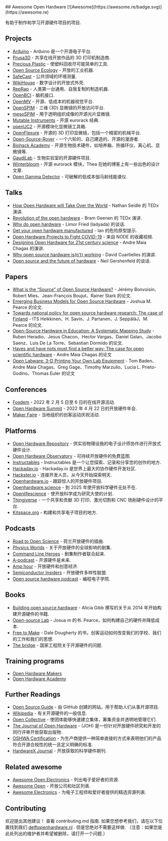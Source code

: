 <div class="github-widget" data-repo="delftopenhardware/awesome-open-hardware"></div>
<script async src="https://pagead2.googlesyndication.com/pagead/js/adsbygoogle.js"></script><ins class="adsbygoogle" style="display:block" data-ad-client="ca-pub-6890694312814945" data-ad-slot="5473692530" data-ad-format="auto"  data-full-width-responsive="true"></ins><script>(adsbygoogle = window.adsbygoogle || []).push({});</script>
## Awesome Open Hardware [![Awesome](https://awesome.re/badge.svg)](https://awesome.re)<!-- omit in toc -->

有助于制作和学习开源硬件项目的项目.



  
## Projects

* [Arduino](https://www.arduino.cc/) - Arduino 是一个开源电子平台.
* [Prusa3D](https://www.prusa3d.com/) - 共享在线开放作品的 3D 打印机制造商.
* [Precious Plastic](https://www.preciousplastic.com/) - 使塑料回收尽可能简单的工具.
* [Open Source Ecology](https://www.opensourceecology.org/) - 开放的工业机器.
* [SafeCast](https://safecast.org/) - 公共领域的环境测量.
* [WikiHouse](https://www.wikihouse.cc/) - 数字设计的开放式外壳.
* [RepRap](https://reprap.org/wiki/RepRap) - 人类第一台通用、自我复制的制造机器.
* [OpenBCI](https://openbci.com/) - 脑机接口.
* [OpenMV](https://github.com/openmv/openmv) - 开源、低成本的机器视觉平台.
* [OpenSPIM](https://openspim.org/) - 三维 (3D) 显微镜的开放访问平台.
* [mesoSPIM](http://mesospim.org/) - 用于透明组织成像的开源光片显微镜.
* [Mutable Instruments](https://mutable-instruments.net/) - 开源 eurorack 经典.
* [openUC2](https://github.com/openUC2/UC2-GIT) - 开源模块化显微镜工具箱.
* [OpenFlexure](https://openflexure.org/) - 开源的 3D 打印显微镜，包括一个精密的机械平台.
* [Open-Source-Rover](https://github.com/nasa-jpl/open-source-rover) - 一个六轮的、自己建造的、开源的漫游者.
* [Biohack Academy](http://biohackacademy.github.io/) - 开源生物技术硬件，如培养箱、热循环仪、离心机、显微镜等.
* [GaudiLab](http://www.gaudi.ch/GaudiLabs/?page_id=19) - 生物实验室的开源硬件项目.
* [Winterbloom](https://winterbloom.com) - 开源 eurorack 模块，Thea 在她的博客上有一些出色的设计文章.
* [Open Gamma Detector](https://github.com/Open-Gamma-Project/Open-Gamma-Detector) - 可破解的低成本伽马射线能谱仪.

## Talks

* [How Open Hardware will Take Over the World](https://www.youtube.com/watch?v=Rfu_MKgu2Ik) - Nathan Seidle 的 TEDx 演讲.
* [Revolution of the open hardware](https://www.youtube.com/watch?v=t56bojFAnUg) - Bram Geenen 的 TEDx 演讲.
* [Why do open hardware](https://www.youtube.com/watch?v=UYRhupdnUcY) - Limor Fried (ladyada) 的谈话.
* [Get your open hardware manufactured](https://www.youtube.com/watch?v=ifTaGRTPwLc) - Ian 的危险原型提示.
* [Open Hardware Projects to Fight COVID-19](https://www.youtube.com/watch?v=c1pwbnDAub0) - 来自 NODE 的收藏视频.
* [Designing Open Hardware for 21st century science](https://www.youtube.com/watch?v=Od_9yJqc098) - Andre Maia Chagas 的演讲.
* [Why open source hardware is(n't) working](https://www.youtube.com/watch?v=7ifGu22bhd4) - David Cuartielles 的演讲.
* [Open source and the future of hardware](https://www.youtube.com/watch?v=_EZT57dtWHM) - Neil Gershenfeld 的谈话.

## Papers

* [What is the “Source” of Open Source Hardware?](https://doi.org/10.5334/joh.7) - Jérémy Bonvoisin、Robert Mies、Jean-François Boujut、Rainer Stark 的论文.
* [Emerging Business Models for Open Source Hardware](https://papers.ssrn.com/sol3/papers.cfm?abstract_id=3331121) - Joshua M. Pearce 的论文.
* [Towards national policy for open source hardware research: The case of Finland](https://doi.org/10.1016/j.techfore.2020.119986) - ITS Heikkinen、H. Savin、J. Partanen、J. SeppäläJ、M. Pearce 的论文.
* [Open-Source Hardware in Education: A Systematic Mapping Study](http://dx.doi.org/10.1109/ACCESS.2018.2881929) - Ruben Heradio、Jesus Chacon、Hector Vargas、Daniel Galan、Jacobo Saenz、Luis De La Torre、Sebastian Dormido 的论文.
* [Haves and have nots must find a better way: The case for open scientific hardware](https://doi.org/10.1371/journal.pbio.3000014) - Andre Maia Chagas 的论文
* [Open Labware: 3-D Printing Your Own Lab Equipment](https://doi.org/10.1371/journal.pbio.1002086) - Tom Baden、Andre Maia Chagas、Greg Gage、Timothy Marzullo、Lucia L. Prieto-Godino、Thomas Euler 的论文

## Conferences

* [Fosdem](https://fosdem.org/2022/) - 2022 年 2 月 5 日至 6 日的在线开源活动.
* [Open Hardware Summit](https://2022.oshwa.org/) - 2022 年 4 月 22 日的开放硬件年会.
* [Maker Faire](https://makerfaire.com/) - 当地组织的创客运动庆祝活动.

## Platforms

* [Open Hardware Repository](https://ohwr.org/welcome) - 供实验物理设施的电子设计师协作进行开放式硬件设计.
* [Open Hardware Observatory](https://en.oho.wiki/wiki/Home) - 可持续开放硬件的免费蓝图.
* [Instructables](http://www.instructables.com/tag/type-id/category-technology/) - Instructables 是一个让您探索、记录和分享您的创作的地方.
* [Hackaday.io](https://hackaday.io/) - Hackaday.io 是世界上最大的协作硬件开发社区.
* [Hackster.io](https://www.hackster.io/about) - 连接开发人员，从今天开始探索明天.
* [Openhardware.io](https://www.openhardware.io/about) - 跟踪惊人的开放硬件项目.
* [Openhardware.science](https://openhardware.science/) - 到 2025 年使开放科学硬件无处不在.
* [Openlifescience](https://openlifesci.org/) - 使开放科学成为研究大使的计划.
* [Thingiverse](https://www.thingiverse.com/) - 一个共享和贡献 3D 打印、激光切割和 CNC 铣削硬件设计的平台.
* [Kitspace.org](https://kitspace.org) - 构建和共享电子项目的地方. 

## Podcasts

* [Road to Open Science](https://open.spotify.com/episode/46WwrOofygFyGrp6X42NOe?si=_qxPzPXkQaGNBqB-bnKwyw) - 荷兰开放硬件的插曲.
* [Physics Worlds](https://open.spotify.com/episode/4pjaUpl96YhjqBvjzV0K1H?si=ssJJH7ouSOW_ttGvF2Mtdg) - 关于开放硬件的全球影响的剧集.
* [Command Line Heroes](https://open.spotify.com/episode/1yGuG9TKvS2lkH7wgRO8YF?si=PwAZCT0qSxW87HQlCa7AeA) - 剧集制作者联合起来.
* [A-podcast](https://open.spotify.com/episode/2Zp3q6ePDCp0Yeyq9ADDny?si=8_CuBG2ESEeoxvcspVi3Xg) - 开源硬件是未来.
* [Amp hour](https://podcasts.google.com/feed/aHR0cHM6Ly90aGVhbXBob3VyLmxpYnN5bi5jb20vcnNz/episode/aHR0cDovL3d3dy50aGVhbXBob3VyLmNvbS8_cD0xNTg?sa=X&ved=0CAIQuIEEahcKEwjgkZnWjPr0AhUAAAAAHQAAAAAQCA) - 开放硬件和创意经济.
* [Semiconductor Insiders](https://semiwiki.com/podcast/podcast-ep44-open-hardware-diversity-alliance/) - 开放硬件多样性联盟.
* [Open source hardware podcast](https://podcasts.google.com/feed/aHR0cHM6Ly9wcm9ncmFtbWluZ2VsZWN0cm9uaWNzLmNvbS9jYXRlZ29yeS9yYWRpby1zaG93L2ZlZWQv) - 编程电子学院.

## Books

* [Building open source hardware](https://books.google.nl/books?id=wg27BQAAQBAJ&lpg=PP1&dq=open%20source%20hardware&pg=PP1##v=onepage&q=open%20source%20hardware&f=false) - Alicia Gibb 撰写的关于从 2014 年开始构建开源硬件的书籍.
* [Open-source Lab](https://books.google.nl/books?id=0bOKAAAAQBAJ&lpg=PP1&dq=open%20source%20hardware&pg=PP1##v=onepage&q=open%20source%20hardware&f=false)  - Josua m 的书.  Pearce，如何构建自己的硬件并降低成本.
* [Free to Make](https://books.google.nl/books?id=jz1bCwAAQBAJ&lpg=PA93&dq=open%20source%20hardware&pg=PP1##v=onepage&q=open%20source%20hardware&f=false) - Dale Dougherty 的书，创客运动如何改变我们的学校、我们的工作和我们的思想.
* [The bridge](https://www.nae.edu/174695/Fall-Bridge-on-Open-Source-Hardware) - 国家工程院关于开源硬件的问题.


## Training programs

* [Open Hardware Makers](https://openhardware.space)
* [Open Hardware Academy](https://openhardware.academy/)

## Further Readings

* [Open Source Guide](https://opensource.guide/) - 由 GitHub 创建的网站，用于帮助人们从事开源项目.
* [Wikipedia](https://en.wikipedia.org/wiki/Open-source_hardware) - 有关开源硬件的一般信息.
* [Open Collective](https://opencollective.com/) - 使团体能够快速建立集体，筹集资金并透明地管理它们.
* [The Journal of Open Hardware](https://openhardware.metajnl.com/) - (JOH) 是一份针对开放硬件研究和开发的同行评审开放获取出版物.
* [OSHWA Certification](https://certification.oshwa.org/) - 为生产商提供一种简单直接的方式来表明他们的产品符合开源合规性的统一且定义明确的标准.
* [HardwareX Journal](https://www.journals.elsevier.com/hardwarex) - 开放获取的科学硬件期刊.

## Related awesome

* [Awesome Open Electronics](https://github.com/ajaymnk/open-electronics) - 列出电子爱好者的资源.
* [Awesome Open](https://github.com/paulhendricks/awesome-open) - 开放公司和社区列表.
* [Awesome Electronics](https://github.com/kitspace/awesome-electronics) - 为电子工程师和爱好者提供的精选资源列表.

## Contributing

欢迎提出其他建议！ 查看 contributing.md 指南.
如果您想参考我们，请在以下位置找到我们 [delftopenhardware.nl](https://delftopenhardware.nl) . 但是您绝对不需要这样做.
（注意：如果您是此处列出的维护者并希望被删除，请打开一个问题.）
